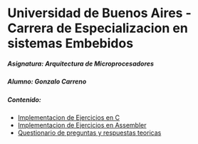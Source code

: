 

# Universidad de Buenos Aires - Carrera de Especializacion en sistemas Embebidos
##### Asignatura: Arquitectura de Microprocesadores
##### Alumno: Gonzalo Carreno

##### Contenido:
- [Implementacion de Ejercicios en C](./adm_project/Core/Src/exercises.c)
- [Implementacion de Ejercicios en Assembler](./adm_project/Core/Src/asm_func.S)
- [Questionario de preguntas y respuestas teoricas](./cuestionario1.md)

